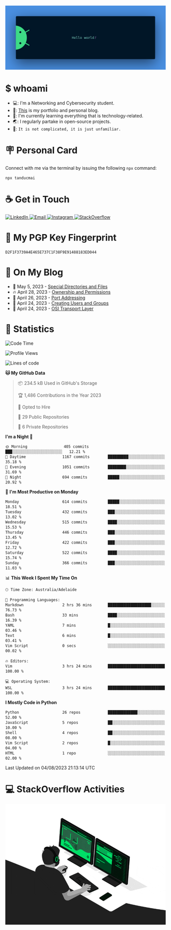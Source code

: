 <p align="center"><img src="assets/banner.png" /></p>

[//]: ![](https://github.com/tanducmai/tanducmai/actions/workflows/waka-stats.yml/badge.svg)
[//]: ![](https://github.com/tanducmai/tanducmai/actions/workflows/latest-blogs.yml/badge.svg)
[//]: ![](https://github.com/tanducmai/tanducmai/actions/workflows/stackoverflow-activities.yml/badge.svg)

# $ whoami

- 💻: I'm a Networking and Cybersecurity student.
- 🔭: [This](https://tanducmai.com/) is my portfolio and personal blog.
- 🌱: I'm currently learning everything that is technology-related.
- 🌏: I regularly partake in open-source projects.
- 💬: `It is not complicated, it is just unfamiliar.`

# 🪧 Personal Card

Connect with me via the terminal by issuing the following `npx` command:

```bash
npx tanducmai
```

# ☕ Get in Touch

<a target="_blank" href="https://www.linkedin.com/in/tanducmai/">
  <img alt="LinkedIn" src="https://img.shields.io/badge/LinkedIn-0077B5?style=for-the-badge&logo=linkedin&logoColor=white" />
</a>
<a target="_blank" href="mailto:henryfromvietnam@gmail.com">
  <img alt="Email" src="https://img.shields.io/badge/Gmail-D14836?style=for-the-badge&logo=gmail&logoColor=white" />
</a>
<a target="_blank" href="https://www.instagram.com/henry.maii/">
  <img alt="Instagram" src="https://img.shields.io/badge/Instagram-E4405F?style=for-the-badge&logo=instagram&logoColor=white" />
</a>
<a target="_blank" href="https://stackoverflow.com/users/16999206/tanducmai">
  <img alt="StackOverflow" src="https://img.shields.io/static/v1?message=Stackoverflow&logo=stackoverflow&label=&color=FE7A16&logoColor=white&labelColor=&style=for-the-badge" />
</a>

# 🔐 My PGP Key Fingerprint

`D2F1F3739A4E465E737C1F38F9E91488183ED044`

# 📜 On My Blog

<!-- BLOG-POST-LIST:START -->
 - 💯 May 5, 2023 - [Special Directories and Files](https://tanducmai.com/posts/systems-administration/special-directories-and-files/)
 - 🔥 April 28, 2023 - [Ownership and Permissions](https://tanducmai.com/posts/systems-administration/ownership-and-permissions/)
 - 💫 April 26, 2023 - [Port Addressing](https://tanducmai.com/posts/introduction-to-networks/transport-layer/port-addressing/)
 - 🚀 April 24, 2023 - [Creating Users and Groups](https://tanducmai.com/posts/systems-administration/creating-users-and-groups/)
 - 🌮 April 24, 2023 - [OSI Transport Layer](https://tanducmai.com/posts/introduction-to-networks/transport-layer/osi-transport-layer/)<!-- BLOG-POST-LIST:END -->

# 🔢 Statistics

<!--START_SECTION:waka-->
![Code Time](http://img.shields.io/badge/Code%20Time-84%20hrs%206%20mins-blue)

![Profile Views](http://img.shields.io/badge/Profile%20Views-0-blue)

![Lines of code](https://img.shields.io/badge/From%20Hello%20World%20I%27ve%20Written-9.1%20million%20lines%20of%20code-blue)

**🐱 My GitHub Data** 

> 📦 234.5 kB Used in GitHub's Storage 
 > 
> 🏆 1,486 Contributions in the Year 2023
 > 
> 💼 Opted to Hire
 > 
> 📜 29 Public Repositories 
 > 
> 🔑 6 Private Repositories 
 > 
**I'm a Night 🦉** 

```text
🌞 Morning                405 commits         ███░░░░░░░░░░░░░░░░░░░░░░   12.21 % 
🌆 Daytime                1167 commits        █████████░░░░░░░░░░░░░░░░   35.18 % 
🌃 Evening                1051 commits        ████████░░░░░░░░░░░░░░░░░   31.69 % 
🌙 Night                  694 commits         █████░░░░░░░░░░░░░░░░░░░░   20.92 % 
```
📅 **I'm Most Productive on Monday** 

```text
Monday                   614 commits         █████░░░░░░░░░░░░░░░░░░░░   18.51 % 
Tuesday                  432 commits         ███░░░░░░░░░░░░░░░░░░░░░░   13.02 % 
Wednesday                515 commits         ████░░░░░░░░░░░░░░░░░░░░░   15.53 % 
Thursday                 446 commits         ███░░░░░░░░░░░░░░░░░░░░░░   13.45 % 
Friday                   422 commits         ███░░░░░░░░░░░░░░░░░░░░░░   12.72 % 
Saturday                 522 commits         ████░░░░░░░░░░░░░░░░░░░░░   15.74 % 
Sunday                   366 commits         ███░░░░░░░░░░░░░░░░░░░░░░   11.03 % 
```


📊 **This Week I Spent My Time On** 

```text
🕑︎ Time Zone: Australia/Adelaide

💬 Programming Languages: 
Markdown                 2 hrs 36 mins       ███████████████████░░░░░░   76.73 % 
Bash                     33 mins             ████░░░░░░░░░░░░░░░░░░░░░   16.39 % 
YAML                     7 mins              █░░░░░░░░░░░░░░░░░░░░░░░░   03.46 % 
Text                     6 mins              █░░░░░░░░░░░░░░░░░░░░░░░░   03.41 % 
Vim Script               0 secs              ░░░░░░░░░░░░░░░░░░░░░░░░░   00.02 % 

🔥 Editors: 
Vim                      3 hrs 24 mins       █████████████████████████   100.00 % 

💻 Operating System: 
WSL                      3 hrs 24 mins       █████████████████████████   100.00 % 
```

**I Mostly Code in Python** 

```text
Python                   26 repos            █████████████░░░░░░░░░░░░   52.00 % 
JavaScript               5 repos             ██░░░░░░░░░░░░░░░░░░░░░░░   10.00 % 
Shell                    4 repos             ██░░░░░░░░░░░░░░░░░░░░░░░   08.00 % 
Vim Script               2 repos             █░░░░░░░░░░░░░░░░░░░░░░░░   04.00 % 
HTML                     1 repo              ░░░░░░░░░░░░░░░░░░░░░░░░░   02.00 % 
```




 Last Updated on 04/08/2023 21:13:14 UTC
<!--END_SECTION:waka-->

# 💻 StackOverflow Activities

<!-- STACKOVERFLOW:START -->
<!-- STACKOVERFLOW:END -->

<p align="center"><img src="assets/developer.gif" /></p>
